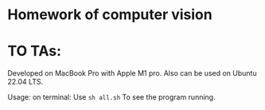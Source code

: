 Homework of computer vision
===
# TO TAs:
Developed on MacBook Pro with Apple M1 pro. Also can be used on Ubuntu 22.04 LTS.

Usage: on terminal: Use `sh all.sh` To see the program running.
